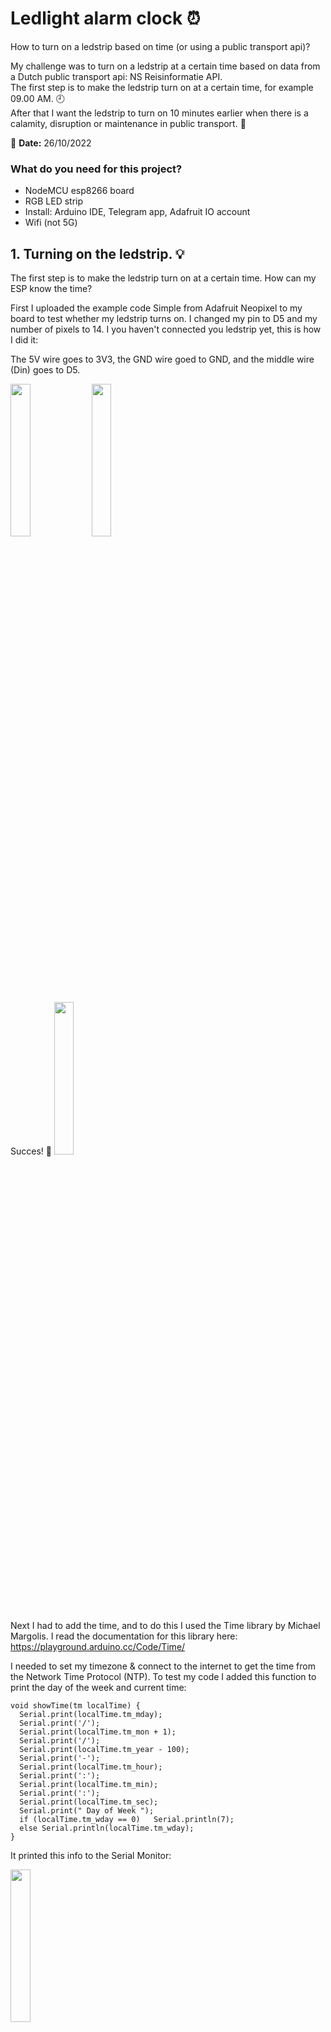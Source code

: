 # Ledlight alarm clock :alarm_clock:
How to turn on a ledstrip based on time (or using a public transport api)?

My challenge was to turn on a ledstrip at a certain time based on data from a Dutch public transport api: NS Reisinformatie API. <br>
The first step is to make the ledstrip turn on at a certain time, for example 09.00 AM. :clock9: <br>
After that I want the ledstrip to turn on 10 minutes earlier when there is a calamity, disruption or maintenance in public transport. :construction:

:calendar: **Date:** 26/10/2022

### What do you need for this project?
- NodeMCU esp8266 board
- RGB LED strip
- Install: Arduino IDE, Telegram app, Adafruit IO account
- Wifi (not 5G)

## 1. Turning on the ledstrip. :bulb:
The first step is to make the ledstrip turn on at a certain time. How can my ESP know the time?

First I uploaded the example code Simple from Adafruit Neopixel to my board to test whether my ledstrip turns on.
I changed my pin to D5 and my number of pixels to 14. I you haven't connected you ledstrip yet, this is how I did it:

The 5V wire goes to 3V3, the GND wire goed to GND, and the middle wire (Din) goes to D5.

<img src="https://github.com/rarooij98/telegram-on-esp8266/blob/main/images/" width=25% height=25%>
<img src="https://github.com/rarooij98/telegram-on-esp8266/blob/main/images/" width=25% height=25%>

Succes! :tada:
<img src="https://github.com/rarooij98/telegram-on-esp8266/blob/main/images/" width=25% height=25%>

Next I had to add the time, and to do this I used the Time library by Michael Margolis. I read the documentation for this library here: https://playground.arduino.cc/Code/Time/

I needed to set my timezone & connect to the internet to get the time from the Network Time Protocol (NTP). To test my code I added this function to print the day of the week and current time:

```
void showTime(tm localTime) {
  Serial.print(localTime.tm_mday);
  Serial.print('/');
  Serial.print(localTime.tm_mon + 1);
  Serial.print('/');
  Serial.print(localTime.tm_year - 100);
  Serial.print('-');
  Serial.print(localTime.tm_hour);
  Serial.print(':');
  Serial.print(localTime.tm_min);
  Serial.print(':');
  Serial.print(localTime.tm_sec);
  Serial.print(" Day of Week ");
  if (localTime.tm_wday == 0)   Serial.println(7);
  else Serial.println(localTime.tm_wday);
}
```

It printed this info to the Serial Monitor:

<img src="https://github.com/rarooij98/telegram-on-esp8266/blob/main/images/" width=25% height=25%>

Great! :tada:

Now I have to set this data as conditions for the ledstrip to turn on. I did this by writing an if-statement.

If I want to turn on the lights at 09.00 AM, I should write in the if-statament: 

```
if (localTime.tm_hour == 9) {...}
```

When I run this code, the lights will go on at the set time and also print out the current time:

```
    if (localTime.tm_hour == 9) {
      Serial.print("Time to turn on the lights at: ")
      Serial.print(localTime.tm_hour);
      Serial.print(':');
      Serial.print(localTime.tm_min);

      for(int i=0; i<NUM_PIXELS; i++) {
        pixels.setPixelColor(i, pixels.Color(255, 255, 255));
        pixels.show();
        delay(1000);
      }
    }
```
To test the code I put in the current time + 1 min like this:

```
if (localTime.tm_hour == 14 && localTime.tm_min == 32)
```

Do the lights go on at the set time?

<img src="https://github.com/rarooij98/telegram-on-esp8266/blob/main/images/" width=25% height=25%>

Yes they do! :tada:

## 2. Optional: Controlling the ledstrip on the web. :computer:
Now we can set the ledstrip to a certain time, it would be great if we could also set and change the turn-on time in a web app. 

Adafruit IO / Telegram

To interact with the Telegram bot I needed to install a library called Universal Telegram Bot Library by Brian Lough. 
I searched for it in the Arduino Library Manager and installed the lastest version. You can also download the zip file from https://www.arduinolibraries.info/libraries/universal-telegram-bot and include it in your project in the Sketch tab.

<img src="https://github.com/rarooij98/telegram-on-esp8266/blob/main/images/" width=20% height=20%>

### Error :triangular_flag_on_post:
I couldn't find ...

<img src="https://github.com/rarooij98/telegram-on-esp8266/blob/main/images/" width=25% height=25%>

After installing the library, I copied this code into my sketch:

<img src="https://github.com/rarooij98/telegram-on-esp8266/blob/main/images/" width=30% height=30%>

To make this code work for me I had to insert my Bot token, user ID, and network credentials (SSID and password). 

### What does this code do?
This code checks for new messages every second, it then also checks the chat_id to see if the message is from you or if it should be ignored. If it's from you, it saves the message in a text variable and checks its content, and when it receives the **/...** message it ... and sends a confirmation message.

## 3. NS Reisinformatie API. :bullettrain_side:
We can now set a time for out ledstrip to turn on, just like a real alarm clock. :tada:
But if we want to make this even more interesting, we should use data from the NS Reisinformatie API.
To use this API you need to create a free account at https://apiportal.ns.nl/signin and subscribe to their Reisinformatie API. After diong this you can find your api key on your profile page.

<img src="https://github.com/rarooij98/telegram-on-esp8266/blob/main/images/" width=30% height=30%>

The NS API website has a lot of great code examples, but unfortunately none of them are for Arduino/C++.

<img src="https://github.com/rarooij98/telegram-on-esp8266/blob/main/images/" width=30% height=30%>

So I had to look for other sources on how to connect and get data from this api, and I used this manual that explains how to get weather data: https://www.dfrobot.com/blog-917.html.

I also watched this video on how to connect to an API using an ESP8266 (or any arduino): https://www.youtube.com/watch?v=HUjFMVOpXBM. This one was very helpful but only covered part of what I needed to do. 




### Error :triangular_flag_on_post:

When following the examples listed above, I kept getting this errors about the HttpCLient librarcy:

<img src="https://github.com/rarooij98/telegram-on-esp8266/blob/main/images/" width=30% height=30%>


#### :rotating_light: Problem 1


#### :rotating_light: Problem 2 


## Sources :card_file_box:
- https://www.arduino.cc/reference/en/libraries/ds3231/
- https://www.ns.nl/reisinformatie/ns-api
- https://www.dfrobot.com/blog-917.html
- https://www.youtube.com/watch?v=HUjFMVOpXBM
